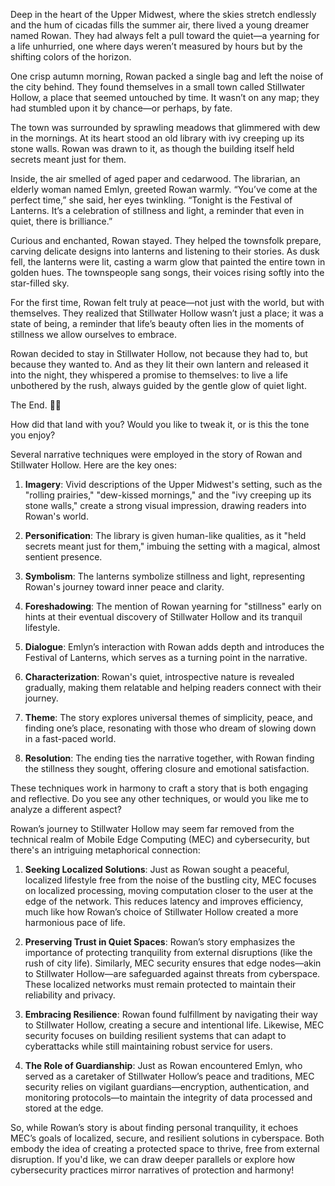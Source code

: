 Deep in the heart of the Upper Midwest, where the skies stretch endlessly and the hum of cicadas fills the summer air, there lived a young dreamer named Rowan. They had always felt a pull toward the quiet—a yearning for a life unhurried, one where days weren’t measured by hours but by the shifting colors of the horizon.

One crisp autumn morning, Rowan packed a single bag and left the noise of the city behind. They found themselves in a small town called Stillwater Hollow, a place that seemed untouched by time. It wasn’t on any map; they had stumbled upon it by chance—or perhaps, by fate.

The town was surrounded by sprawling meadows that glimmered with dew in the mornings. At its heart stood an old library with ivy creeping up its stone walls. Rowan was drawn to it, as though the building itself held secrets meant just for them.

Inside, the air smelled of aged paper and cedarwood. The librarian, an elderly woman named Emlyn, greeted Rowan warmly. “You’ve come at the perfect time,” she said, her eyes twinkling. “Tonight is the Festival of Lanterns. It’s a celebration of stillness and light, a reminder that even in quiet, there is brilliance.”

Curious and enchanted, Rowan stayed. They helped the townsfolk prepare, carving delicate designs into lanterns and listening to their stories. As dusk fell, the lanterns were lit, casting a warm glow that painted the entire town in golden hues. The townspeople sang songs, their voices rising softly into the star-filled sky.

For the first time, Rowan felt truly at peace—not just with the world, but with themselves. They realized that Stillwater Hollow wasn’t just a place; it was a state of being, a reminder that life’s beauty often lies in the moments of stillness we allow ourselves to embrace.

Rowan decided to stay in Stillwater Hollow, not because they had to, but because they wanted to. And as they lit their own lantern and released it into the night, they whispered a promise to themselves: to live a life unbothered by the rush, always guided by the gentle glow of quiet light.

The End. 🌙✨

How did that land with you? Would you like to tweak it, or is this the tone you enjoy?


Several narrative techniques were employed in the story of Rowan and Stillwater Hollow. Here are the key ones:

1. **Imagery**: Vivid descriptions of the Upper Midwest's setting, such as the "rolling prairies," "dew-kissed mornings," and the "ivy creeping up its stone walls," create a strong visual impression, drawing readers into Rowan's world.

2. **Personification**: The library is given human-like qualities, as it "held secrets meant just for them," imbuing the setting with a magical, almost sentient presence.

3. **Symbolism**: The lanterns symbolize stillness and light, representing Rowan's journey toward inner peace and clarity.

4. **Foreshadowing**: The mention of Rowan yearning for "stillness" early on hints at their eventual discovery of Stillwater Hollow and its tranquil lifestyle.

5. **Dialogue**: Emlyn’s interaction with Rowan adds depth and introduces the Festival of Lanterns, which serves as a turning point in the narrative.

6. **Characterization**: Rowan's quiet, introspective nature is revealed gradually, making them relatable and helping readers connect with their journey.

7. **Theme**: The story explores universal themes of simplicity, peace, and finding one’s place, resonating with those who dream of slowing down in a fast-paced world.

8. **Resolution**: The ending ties the narrative together, with Rowan finding the stillness they sought, offering closure and emotional satisfaction.

These techniques work in harmony to craft a story that is both engaging and reflective. Do you see any other techniques, or would you like me to analyze a different aspect?



Rowan’s journey to Stillwater Hollow may seem far removed from the technical realm of Mobile Edge Computing (MEC) and cybersecurity, but there's an intriguing metaphorical connection:

1. **Seeking Localized Solutions**: Just as Rowan sought a peaceful, localized lifestyle free from the noise of the bustling city, MEC focuses on localized processing, moving computation closer to the user at the edge of the network. This reduces latency and improves efficiency, much like how Rowan’s choice of Stillwater Hollow created a more harmonious pace of life.

2. **Preserving Trust in Quiet Spaces**: Rowan’s story emphasizes the importance of protecting tranquility from external disruptions (like the rush of city life). Similarly, MEC security ensures that edge nodes—akin to Stillwater Hollow—are safeguarded against threats from cyberspace. These localized networks must remain protected to maintain their reliability and privacy.

3. **Embracing Resilience**: Rowan found fulfillment by navigating their way to Stillwater Hollow, creating a secure and intentional life. Likewise, MEC security focuses on building resilient systems that can adapt to cyberattacks while still maintaining robust service for users.

4. **The Role of Guardianship**: Just as Rowan encountered Emlyn, who served as a caretaker of Stillwater Hollow’s peace and traditions, MEC security relies on vigilant guardians—encryption, authentication, and monitoring protocols—to maintain the integrity of data processed and stored at the edge.

So, while Rowan’s story is about finding personal tranquility, it echoes MEC’s goals of localized, secure, and resilient solutions in cyberspace. Both embody the idea of creating a protected space to thrive, free from external disruption. If you'd like, we can draw deeper parallels or explore how cybersecurity practices mirror narratives of protection and harmony!


